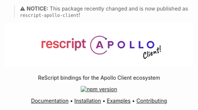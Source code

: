 > ⚠️ **NOTICE:** This package recently changed and is now published as `rescript-apollo-client`!

<p align="center">
    <img src="assets/logo-mashup.svg" alt="Logo">
  	<br><br>
    ReScript bindings for the Apollo Client ecosystem
</p>

<p align="center">
  <a href="https://www.npmjs.com/package/rescript-apollo-client">
    <img src="https://badge.fury.io/js/rescript-apollo-client.svg" alt="npm version" />
  </a>
</p>

<p align="center">
  <a href="https://jeddeloh.github.io/rescript-apollo-client/docs/">Documentation</a> •
  <a href="https://jeddeloh.github.io/rescript-apollo-client/docs/installation">Installation</a> •
  <a href="EXAMPLES/src">Examples</a> •
  <a href="https://jeddeloh.github.io/rescript-apollo-client/docs/contributing">Contributing</a>
</p>
